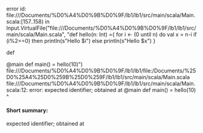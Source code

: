 error id: file://<HOME>/Documents/%D0%A4%D0%9B%D0%9F/lb1/lb1/src/main/scala/Main.scala:[157..158) in Input.VirtualFile("file://<HOME>/Documents/%D0%A4%D0%9B%D0%9F/lb1/lb1/src/main/scala/Main.scala", "def hello(n: Int) ={
  for i <- (0 until n) do
    val x = n-i
    if (i%2==0) then
      println(s"Hello $i")
    else 
      println(s"Hello $x")
}

def 

@main def main() = hello(10)")
file://<HOME>/Documents/%D0%A4%D0%9B%D0%9F/lb1/lb1/file:<HOME>/Documents/%25D0%25A4%25D0%259B%25D0%259F/lb1/lb1/src/main/scala/Main.scala
file://<HOME>/Documents/%D0%A4%D0%9B%D0%9F/lb1/lb1/src/main/scala/Main.scala:12: error: expected identifier; obtained at
@main def main() = hello(10)
^
#### Short summary: 

expected identifier; obtained at